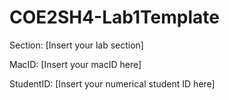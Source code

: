 # COE2SH4-Lab1Template

Section: [Insert your lab section]

MacID: [Insert your macID here]

StudentID: [Insert your numerical student ID here]
